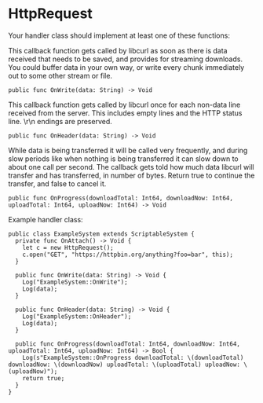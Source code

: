 # HttpRequest

Your handler class should implement at least one of these functions:

This callback function gets called by libcurl as soon as there is data
received that needs to be saved, and provides for streaming downloads. You
could buffer data in your own way, or write every chunk immediately out to
some other stream or file.

`public func OnWrite(data: String) -> Void`

This callback function gets called by libcurl once for each non-data line
received from the server. This includes empty lines and the HTTP status line.
\r\n endings are preserved.

`public func OnHeader(data: String) -> Void`

While data is being transferred it will be called very frequently, and during
slow periods like when nothing is being transferred it can slow down to about
one call per second. The callback gets told how much data libcurl will
transfer and has transferred, in number of bytes.
Return true to continue the transfer, and false to cancel it.

`public func OnProgress(downloadTotal: Int64, downloadNow: Int64, uploadTotal: Int64, uploadNow: Int64) -> Void`


Example handler class:

```
public class ExampleSystem extends ScriptableSystem {
  private func OnAttach() -> Void {
    let c = new HttpRequest();
    c.open("GET", "https://httpbin.org/anything?foo=bar", this);
  }

  public func OnWrite(data: String) -> Void {
    Log("ExampleSystem::OnWrite");
    Log(data);
  }

  public func OnHeader(data: String) -> Void {
    Log("ExampleSystem::OnHeader");
    Log(data);
  }

  public func OnProgress(downloadTotal: Int64, downloadNow: Int64, uploadTotal: Int64, uploadNow: Int64) -> Bool {
    Log(s"ExampleSystem::OnProgress downloadTotal: \(downloadTotal) downloadNow: \(downloadNow) uploadTotal: \(uploadTotal) uploadNow: \(uploadNow)");
    return true;
  }
}
```